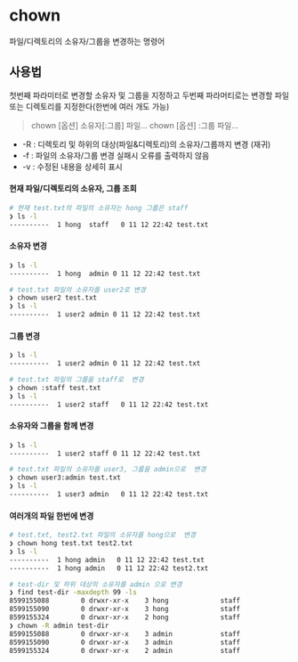 # chown

파일/디렉토리의 소유자/그룹을 변경하는 명령어

## 사용법

첫번째 파라미터로 변경할 소유자 및 그룹을 지정하고 두번째 파라머티로는 변경할 파일 또는 디렉토리를 지정한다(한번에 여러 개도 가능)

> chown [옵션] 소유자[:그룹] 파일...
> chown [옵션] :그룹 파일...

* -R : 디렉토리 및 하위의 대상(파일&디렉토리)의 소유자/그룹까지 변경 (재귀)
* -f : 파일의 소유자/그룹 변경 실패시 오류를 출력하지 않음 
* -v : 수정된 내용을 상세히 표시

#### 현재 파일/디렉토리의 소유자, 그룹 조회

``` bash
# 현재 test.txt의 파일의 소유자는 hong 그룹은 staff
❯ ls -l
----------  1 hong  staff   0 11 12 22:42 test.txt
```

#### 소유자 변경

``` bash
❯ ls -l
----------  1 hong  admin 0 11 12 22:42 test.txt

# test.txt 파일의 소유자를 user2로 변경
❯ chown user2 test.txt
❯ ls -l
----------  1 user2 admin 0 11 12 22:42 test.txt
```

#### 그룹 변경

``` bash
❯ ls -l
----------  1 user2 admin 0 11 12 22:42 test.txt

# test.txt 파일의 그룹을 staff로  변경
❯ chown :staff test.txt
❯ ls -l
----------  1 user2 staff   0 11 12 22:42 test.txt
```

#### 소유자와 그룹을 함께 변경

``` bash
❯ ls -l
----------  1 user2 staff 0 11 12 22:42 test.txt

# test.txt 파일의 소유자를 user3, 그룹을 admin으로  변경
❯ chown user3:admin test.txt
❯ ls -l
----------  1 user3 admin   0 11 12 22:42 test.txt
```

#### 여러개의 파일 한번에 변경

``` bash
# test.txt, test2.txt 파일의 소유자를 hong으로  변경
❯ chown hong test.txt test2.txt
❯ ls -l
----------  1 hong admin   0 11 12 22:42 test.txt
----------  1 hong admin   0 11 12 22:42 test2.txt

# test-dir 및 하위 대상의 소유자를 admin 으로 변경
❯ find test-dir -maxdepth 99 -ls
8599155088        0 drwxr-xr-x    3 hong             staff                  96 11 14 22:55 test-dir
8599155090        0 drwxr-xr-x    3 hong             staff                  96 11 14 23:00 test-dir/test-dir2
8599155324        0 drwxr-xr-x    2 hong             staff                  64 11 14 23:00 test-dir/test-dir2/test-dir3
❯ chown -R admin test-dir
8599155088        0 drwxr-xr-x    3 admin            staff                  96 11 14 22:55 test-dir
8599155090        0 drwxr-xr-x    3 admin            staff                  96 11 14 23:00 test-dir/test-dir2
8599155324        0 drwxr-xr-x    2 admin            staff                  64 11 14 23:00 test-dir/test-dir2/test-dir3
```
